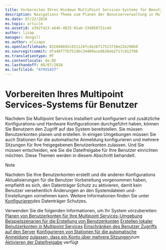 ```yaml
---
title: Vorbereiten Ihres Windows MultiPoint Services-Systems für Benutzer
description: Navigations Thema zum Planen der Benutzerverwaltung in Multipoint Services
ms.date: 07/22/2016
ms.topic: article
ms.assetid: e392f423-a64b-4825-91ab-334058721c4d
author: lizap
manager: dongill
ms.author: elizapo
ms.openlocfilehash: 832848b92c021124fcde26f17523716e22e290b0
ms.sourcegitcommit: dfa48f77b751dbc34409aced628eb2f17c912f08
ms.translationtype: MT
ms.contentlocale: de-DE
ms.lasthandoff: 08/07/2020
ms.locfileid: "87955437"
---
```

# <a name="prepare-your-multipoint-services-system-for-users"></a>Vorbereiten Ihres Multipoint Services-Systems für Benutzer
Nachdem Sie Multipoint Services installiert und konfiguriert und zusätzliche Konfigurations-und Hardware Konfigurationen durchgeführt haben, können Sie Benutzern den Zugriff auf das System bereitstellen. Sie müssen Benutzerkonten planen und erstellen. In einigen Umgebungen müssen Sie auch Stationen für die automatische Anmeldung konfigurieren und mehrere Sitzungen für Ihre freigegebenen Benutzerkonten zulassen. Und Sie müssen entscheiden, wie Sie die Dateifreigabe für Ihre Benutzer einrichten möchten. Diese Themen werden in diesem Abschnitt behandelt.

> [!NOTE]
> Nachdem Sie Ihre Benutzerkonten erstellt und die anderen Konfigurations Aktualisierungen für die Benutzer Vorbereitung vorgenommen haben, empfiehlt es sich, den Datenträger Schutz zu aktivieren, damit kein Benutzer versehentlich Änderungen an den Systemdateien und-Einstellungen vornehmen kann. Weitere Informationen finden Sie unter [Konfigurieren](Configure-Disk-Protection-in-MultiPoint-services.md)des Datenträger Schutzes.

Verwenden Sie die folgenden Informationen, um Ihr System vorzubereiten: [Planen von Benutzerkonten für Ihre Multipoint Services-Umgebung](Plan-user-accounts-for-your-MultiPoint-services-environment.md) 
 [Beispielszenarien für die Erstellung von Benutzerkonten](Example-scenarios--MultiPoint-Services-user-accounts.md) 
 [Erstellen lokaler Benutzerkonten in Multipoint Services](Create-local-user-accounts.md) 
 [Einschränken des Benutzer Zugriffs auf den Server](Limit-users--access-to-the-server-in-MultiPoint-services.md) 
 [Konfigurieren von Stationen für die automatische Anmeldung](Configure-stations-for-automatic-logon.md) 
 [zulassen, dass ein Konto über mehrere Sitzungen](Allow-one-account-to-have-multiple-sessions.md)zum 
 [Aktivieren der Dateifreigabe](Enable-file-sharing-in-MultiPoint-services.md) verfügt